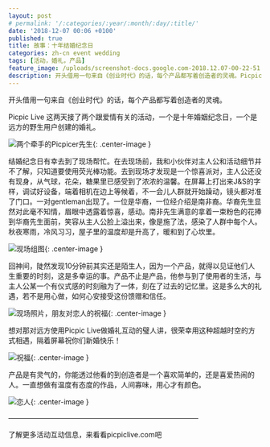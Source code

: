 ```yaml
---
layout: post
# permalink: '/:categories/:year/:month/:day/:title/'
date: '2018-12-07 00:06 +0100'
published: true
title: 故事：十年结婚纪念日
categories: zh-cn event wedding
tags: [活动，婚礼，产品]
feature_image: /uploads/screenshot-docs.google.com-2018.12.07-00-22-51.png
description: 开头借用一句来自《创业时代》的话，每个产品都写着创造者的灵魂。Picpic Live 这两天接了两个跟爱情有关的活动，一个是十年婚姻纪念日，一个是远方的野生用户创建的婚礼。
---
```


开头借用一句来自《创业时代》的话，每个产品都写着创造者的灵魂。

Picpic Live 这两天接了两个跟爱情有关的活动，一个是十年婚姻纪念日，一个是远方的野生用户创建的婚礼。

![两个牵手的Picpicer先生]({{site.baseurl}}/uploads/screenshot-docs.google.com-2018.12.07-00-22-51.png){: .center-image }

结婚纪念日有幸去到了现场帮忙。在去现场前，我和小伙伴对主人公和活动细节并不了解，只知道要使用荧光棒功能。去到现场才发现是一个惊喜派对，主人公还没有现身，从气球，花朵，糖果里已感受到了浓浓的温馨。在屏幕上打出来J&S的字样，调试好设备，端着相机在边上等候着，不一会儿人群就开始躁动，镜头都对准了门口。一对gentleman出现了。一位是华裔，一位经介绍是南非裔。华裔先生显然对此毫不知情，眉眼中透露着惊喜，感动。南非先生满意的拿着一束粉色的花捧到华裔先生面前，笑容从主人公脸上溢出来，像是施了法，感染了人群中每个人。秋夜寒雨，冷风习习，屋子里的温度却是升高了，暖和到了心坎里。

![现场组图]({{site.baseurl}}/uploads/screenshot-wordpress.com-2018.11.23-20-04-23.png){: .center-image }

回神间，陡然发现10分钟前其实还是陌生人，因为一个产品，就得以见证他们人生重要的时刻，这是多幸运的事。产品不止是产品，他参与到了使用者的生活，与主人公某一个有仪式感的时刻融为了一体，刻在了过去的记忆里。这是多么大的礼遇，若不是用心做，如何心安接受这份馈赠和信任。

![现场照片，朋友对恋人的祝福]({{site.baseurl}}/uploads/WechatIMG9.jpeg){: .center-image }

想对那对远方使用Picpic Live做婚礼互动的璧人讲，很荣幸用这种超越时空的方式相遇，隔着屏幕祝你们新婚快乐！

![祝福]({{site.baseurl}}/uploads/4a396308-96cd-4dc8-b37f-8ddc45d9ff5a-223-0000002ce7bbb0ff_tmp-3.jpg){: .center-image }

产品是有灵气的，你能透过他看的到创造者是一个喜欢简单的，还是喜爱热闹的人。一直想做有温度有态度的作品，人间寡味，用心才有颜色。

![恋人]({{site.baseurl}}/uploads/screenshot-docs.google.com-2018.12.07-00-20-23.png){: .center-image }

———————————————————————————

了解更多活动互动信息，来看看picpiclive.com吧

